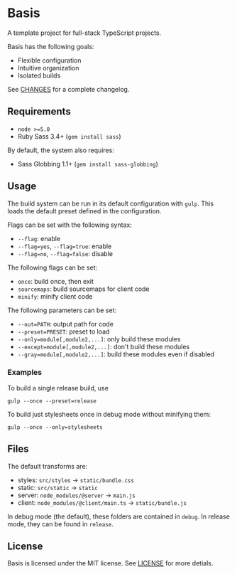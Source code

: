 # Basis
A template project for full-stack TypeScript projects.

Basis has the following goals:
- Flexible configuration
- Intuitive organization
- Isolated builds

See [CHANGES](CHANGES.md) for a complete changelog.

## Requirements
- `node >=5.0`
- Ruby Sass 3.4+ (`gem install sass`)

By default, the system also requires:
- Sass Globbing 1.1+ (`gem install sass-globbing`)

## Usage
The build system can be run in its default configuration with `gulp`. This loads the default preset defined in the configuration.

Flags can be set with the following syntax:
- `--flag`: enable
- `--flag=yes`, `--flag=true`: enable
- `--flag=no`, `--flag=false`: disable

The following flags can be set:
- `once`: build once, then exit
- `sourcemaps`: build sourcemaps for client code
- `minify`: minify client code

The following parameters can be set:
- `--out=PATH`: output path for code
- `--preset=PRESET`: preset to load
- `--only=module[,module2,...]`: only build these modules
- `--except=module[,module2,...]`: don't build these modules
- `--gray=module[,module2,...]`: build these modules even if disabled

### Examples
To build a single release build, use
```
gulp --once --preset=release
```

To build just stylesheets once in debug mode without minifying them:
```
gulp --once --only=stylesheets
```

## Files
The default transforms are:

- styles: `src/styles` -> `static/bundle.css`
- static: `src/static` -> `static`
- server: `node_modules/@server` -> `main.js`
- client: `node_modules/@client/main.ts` -> `static/bundle.js`

In debug mode (the default), these folders are contained in `debug`. In release mode, they can be found in `release`.

## License
Basis is licensed under the MIT license. See [LICENSE](LICENSE.md) for more detials.